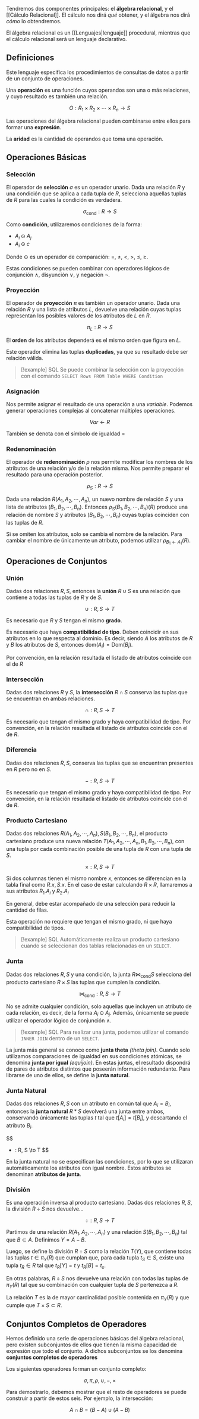 Tendremos dos componentes principales: el **álgebra relacional**, y el [[Cálculo Relacional]]. El cálculo nos dirá *qué* obtener, y el álgebra nos dirá *cómo* lo obtendremos.

El álgebra relacional es un [[Lenguajes|lenguaje]] procedural, mientras que el cálculo relacional será un lenguaje declarativo.

## Definiciones

Este lenguaje especifica los procedimientos de consultas de datos a partir de un conjunto de operaciones.

Una **operación** es una función cuyos operandos son una o más relaciones, y cuyo resultado es también una relación.

$$
O: R_1 \times R_2 \times \cdots \times R_n \to S
$$

Las operaciones del álgebra relacional pueden combinarse entre ellos para formar una **expresión**.

La **aridad** es la cantidad de operandos que toma una operación.

## Operaciones Básicas

### Selección

El operador de **selección** $\sigma$ es un operador unario. Dada una relación $R$ y una condición que se aplica a cada tupla de $R$, selecciona aquellas tuplas de $R$ para las cuales la condición es verdadera.

$$
\sigma_{\text{cond}}: R \to S
$$

Como **condición**, utilizaremos condiciones de la forma:

- $A_i \odot A_j$
- $A_i \odot c$

Donde $\odot$ es un operador de comparación: $=$, $\neq$, $<$, $>$, $\leq$, $\geq$.

Estas condiciones se pueden combinar con operadores lógicos de conjunción $\land$, disyunción $\lor$, y negación $\neg$.

### Proyección

El operador de **proyección** $\pi$ es también un operador unario. Dada una relación $R$ y una lista de atributos $L$, devuelve una relación cuyas tuplas representan los posibles valores de los atributos de $L$ en $R$.

$$
\pi_L : R \to S
$$

El **orden** de los atributos dependerá es el mismo orden que figura en $L$.

Este operador elimina las tuplas **duplicadas**, ya que su resultado debe ser relación válida.

> [!example] SQL
> Se puede combinar la selección con la proyección con el comando `SELECT Rows FROM Table WHERE Condition`

### Asignación

Nos permite asignar el resultado de una operación a una *variable*. Podemos generar operaciones complejas al concatenar múltiples operaciones.

$$
Var \leftarrow R
$$

También se denota con el símbolo de igualdad $=$

### Redenominación

El operador de **redenominación** $\rho$ nos permite modificar los nombres de los atributos de una relación y/o de la relación misma. Nos permite preparar el resultado para una operación posterior.

$$
\rho_S : R \to S
$$

Dada una relación $R(A_1, A_2, \cdots, A_n)$, un nuevo nombre de relación $S$ y una lista de atributos $(B_1, B_2, \cdots, B_n)$. Entonces $\rho_S(B_1, B_2, \cdots, B_n) (R)$ produce una relación de nombre $S$ y atributos $(B_1, B_2, \cdots, B_n)$ cuyas tuplas coinciden con las tuplas de $R$.

Si se omiten los atributos, solo se cambia el nombre de la relación. Para cambiar el nombre de únicamente un atributo, podemos utilizar $\rho_{B_1 \leftarrow A_1}(R)$.

## Operaciones de Conjuntos

### Unión

Dadas dos relaciones $R, S$, entonces la **unión** $R \cup S$ es una relación que contiene a todas las tuplas de $R$ y de $S$.

$$
\cup: R, S \to T
$$

Es necesario que $R$ y $S$ tengan el mismo **grado**.

Es necesario que haya **compatibilidad de tipo**. Deben coincidir en sus atributos en lo que respecta al dominio. Es decir, siendo $A$ los atributos de $R$ y $B$ los atributos de $S$, entonces $\text{dom}(A_i) = \text{Dom}(B_i)$.

Por convención, en la relación resultada el listado de atributos coincide con el de $R$

### Intersección

Dadas dos relaciones $R$ y $S$, la **intersección** $R\cap S$ conserva las tuplas que se encuentran en ambas relaciones.

$$
\cap: R, S \to T
$$

Es necesario que tengan el mismo grado y haya compatibilidad de tipo. Por convención, en la relación resultada el listado de atributos coincide con el de $R$.

### Diferencia

Dadas dos relaciones $R, S$, conserva las tuplas que se encuentran presentes en $R$ pero no en $S$.

$$
-: R, S \to T
$$

Es necesario que tengan el mismo grado y haya compatibilidad de tipo. Por convención, en la relación resultada el listado de atributos coincide con el de $R$.

### Producto Cartesiano

Dadas dos relaciones $R(A_1, A_2, \cdots, A_n), S(B_1, B_2, \cdots, B_n)$, el producto cartesiano produce una nueva relación $T(A_1, A_2, \cdots, A_n, B_1, B_2, \cdots, B_n)$, con una tupla por cada combinación posible de una tupla de $R$ con una tupla de $S$.

$$
\times: R, S \to T
$$

Si dos columnas tienen el mismo nombre $x$, entonces se diferencian en la tabla final como $R.x, S.x$. En el caso de estar calculando $R \times R$, llamaremos a sus atributos $R_1.A_i$ y $R_2.A_i$

En general, debe estar acompañado de una selección para reducir la cantidad de filas.

Esta operación no requiere que tengan el mismo grado, ni que haya compatibilidad de tipos.

> [!example] SQL
> Automáticamente realiza un producto cartesiano cuando se seleccionan dos tablas relacionadas en un `SELECT`.

### Junta

Dadas dos relaciones $R, S$ y una condición, la junta $R \bowtie_\text{cond} S$ selecciona del producto cartesiano $R \times S$ las tuplas que cumplen la condición.

$$
\bowtie_{\text{cond}}: R,S\to T
$$

No se admite cualquier condición, solo aquellas que incluyen un atributo de cada relación, es decir, de la forma $A_i \odot A_j$. Además, únicamente se puede utilizar el operador lógico de conjunción $\land$.

> [!example] SQL
> Para realizar una junta, podemos utilizar el comando `INNER JOIN` dentro de un `SELECT`.

La junta más general se conoce como **junta theta** *(theta join)*. Cuando solo utilizamos comparaciones de igualdad en sus condiciones atómicas, se denomina **junta por igual** *(equijoin)*. En estas juntas, el resultado dispondrá de pares de atributos distintos que poseerán información redundante. Para librarse de uno de ellos, se define la **junta natural**.

### Junta Natural

Dadas dos relaciones $R, S$ con un atributo en común tal que $A_i = B_i$, entonces la **junta natural** $R * S$ devolverá una junta entre ambos, conservando únicamente las tuplas $t$ tal que $t[A_i] = t[B_i]$, y descartando el atributo $B_i$.

$$
* : R, S \to T
$$

En la junta natural no se especifican las condiciones, por lo que se utilizaran automáticamente los atributos con igual nombre. Estos atributos se denominan **atributos de junta**.

### División

Es una operación inversa al producto cartesiano. Dadas dos relaciones $R, S$, la división $R \div S$ nos devuelve...

$$
\div : R, S \to T
$$

Partimos de una relación $R(A_1, A_2, \cdots, A_n)$ y una relación $S(B_1, B_2, \cdots, B_n)$ tal que $B \subset A$. Definimos $Y = A - B$.

Luego, se define la división $R \div S$ como la relación $T(Y)$, que contiene todas las tuplas $t \in \pi_Y(R)$ que cumplan que, para cada tupla $t_S \in S$, existe una tupla $t_R \in R$ tal que $t_R[Y] = t$ y $t_R[B] = t_s$.

En otras palabras, $R \div S$ nos devuelve una relación con todas las tuplas de $\pi_Y(R)$ tal que su combinación con cualquier tupla de $S$ pertenezca a $R$.

La relación $T$ es la de mayor cardinalidad posible contenida en $\pi_Y(R)$ y que cumple que $T \times S \subset R$.

## Conjuntos Completos de Operadores

Hemos definido una serie de operaciones básicas del álgebra relacional, pero existen subconjuntos de ellos que tienen la misma capacidad de expresión que todo el conjunto. A dichos subconjuntos se los denomina **conjuntos completos de operadores**

Los siguientes operadores forman un conjunto completo:

$$
\sigma, \pi, \rho, \cup, -, \times
$$

Para demostrarlo, debemos mostrar que el resto de operadores se puede construir a partir de estos seis. Por ejemplo, la intersección:

$$
A \cap B = (B - A) \cup (A-B)
$$
